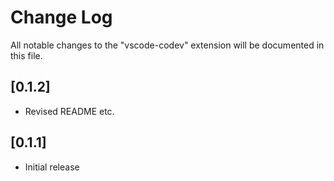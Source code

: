 # Change Log

All notable changes to the "vscode-codev" extension will be documented in this file.

## [0.1.2]
- Revised README etc.

## [0.1.1]

- Initial release
